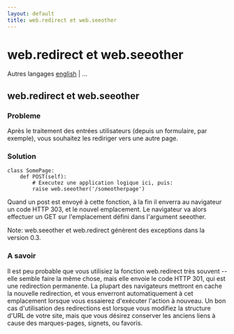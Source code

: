 ```yaml
---
layout: default
title: web.redirect et web.seeother
---
```


# web.redirect et web.seeother

Autres langages [english](/../redirect+seeother/) | ...

## web.redirect et web.seeother

### Probleme

Après le traitement des entrées utilisateurs (depuis un formulaire, par exemple), vous souhaitez les rediriger vers une autre page.

### Solution

    class SomePage:
        def POST(self):
            # Executez une application logique ici, puis:
            raise web.seeother('/someotherpage')


Quand un post est envoyé à cette fonction, à la fin il enverra au navigateur un code HTTP 303, et le nouvel emplacement. Le navigateur va alors effectuer un GET sur l'emplacement défini dans l'argument seeother.

Note: web.seeother et web.redirect génèrent des exceptions dans la version 0.3.

### A savoir

Il est peu probable que vous utilisiez la fonction web.redirect très souvent -- elle semble faire la même chose, mais elle envoie le code HTTP 301, qui est une redirection permanente. La plupart des navigateurs mettront en cache la nouvelle redirection, et vous enverront automatiquement à cet emplacement lorsque vous essaierez d'exécuter l'action à nouveau. Un bon cas d'utilisation des redirections est lorsque vous modifiez la structure d'URL de votre site, mais que vous désirez conserver les anciens liens à cause des marques-pages, signets, ou favoris.
